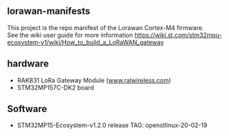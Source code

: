 ## lorawan-manifests

This project is the repo manifest of the Lorawan Cortex-M4 firmware.<br>
See the wiki user guide for more information https://wiki.st.com/stm32mpu-ecosystem-v1/wiki/How_to_build_a_LoRaWAN_gateway


## hardware
* RAK831 LoRa Gateway Module  (www.ralwireless.com)
* STM32MP157C-DK2 board

## Software
* STM32MP15-Ecosystem-v1.2.0 release TAG:
openstlinux-20-02-19
